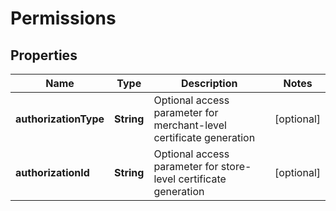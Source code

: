 
# Permissions

## Properties
Name | Type | Description | Notes
------------ | ------------- | ------------- | -------------
**authorizationType** | **String** | Optional access parameter for merchant-level certificate generation |  [optional]
**authorizationId** | **String** | Optional access parameter for store-level certificate generation |  [optional]



